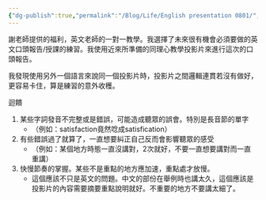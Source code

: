 ```yaml
---
{"dg-publish":true,"permalink":"/Blog/Life/English presentation 0801/","title":"英文口說練習迴饋紀錄與心得 0801","tags":["english","presentation","blog"],"created":"2022-08-01"}
---
```




謝老師提供的福利，英文老師的一對一教學。我選擇了未來很有機會必須要做的英文口頭報告/授課的練習。我使用近來所準備的同理心教學投影片來進行這次的口頭報告。

我發現使用另外一個語言來說同一個投影片時，投影片之間邏輯連貫若沒有做好，更容易卡住，算是練習的意外收穫。

迴饋
1. 某些字詞發音不完整或是錯誤，可能造成聽眾的誤會。特別是長音節的單字
    - （例如：satisfaction竟然唸成satisfication）
2. 有些錯誤過了就算了，一直想要糾正自己反而會影響聽眾的感受
    - （例如：某個地方時態一直沒講對，2次就好，不要一直想要講對而一直重講）
3. 快慢節奏的掌握。某些不是重點的地方應加速，重點處才放慢。
    - 這個應該不只是英文的問題。中文的部份在舉例時也講太久，這個應該是投影片的內容需要摘要重點說明就好。不重要的地方不要講太細了。